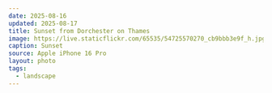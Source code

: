 ```yaml
---
date: 2025-08-16
updated: 2025-08-17
title: Sunset from Dorchester on Thames
image: https://live.staticflickr.com/65535/54725570270_cb9bbb3e9f_h.jpg
caption: Sunset
source: Apple iPhone 16 Pro
layout: photo
tags:
  - landscape
---
```

